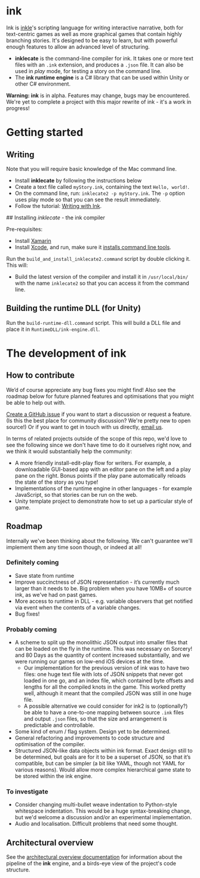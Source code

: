 # ink

Ink is [inkle](http://www.inklestudios.com/)'s scripting language for writing interactive narrative, both for text-centric games as well as more graphical games that contain highly branching stories. It's designed to be easy to learn, but with powerful enough features to allow an advanced level of structuring.

 * **inklecate** is the command-line compiler for ink. It takes one or more text files with an `.ink` extension, and produces a `.json` file. It can also be used in *play* mode, for testing a story on the command line.
 * The **ink runtime engine** is a C# library that can be used within Unity or other C# environment.

**Warning:** **ink** is in alpha. Features may change, bugs may be encountered. We're yet to complete a project with this major rewrite of ink - it's a work in progress!


# Getting started

## Writing

Note that you will require basic knowledge of the Mac command line.

 * Install **inklecate** by following the instructions below
 * Create a text file called `myStory.ink`, containing the text `Hello, world!`.
 * On the command line, run: `inklecate2 -p myStory.ink`. The `-p` option uses play mode so that you can see the result immediately.
 * Follow the tutorial: [Writing with Ink](https://github.com/inkle/ink/blob/master/Documentation/ArchitectureAndDevOverview.md).

## Installing *inklecate* - the ink compiler

Pre-requisites:

 * Install [Xamarin](https://xamarin.com/download)
 * Install [Xcode](https://itunes.apple.com/app/xcode/id497799835), and run, make sure it [installs command line tools](http://stackoverflow.com/questions/9329243/xcode-4-4-and-later-install-command-line-tools).

Run the `build_and_install_inklecate2.command` script by double clicking it. This will:

 - Build the latest version of the compiler and install it in `/usr/local/bin/` with the name `inklecate2` so that you can access it from the command line.

 
## Building the runtime DLL (for Unity)

Run the `build-runtime-dll.command` script. This will build a DLL file and place it in `RuntimeDLL/ink-engine.dll`.

# The development of ink

## How to contribute

We’d of course appreciate any bug fixes you might find! Also see the roadmap below for future planned features and optimisations that you might be able to help out with.

[Create a GitHub issue](https://github.com/inkle/ink/issues/new) if you want to start a discussion or request a feature. (Is this the best place for community discussion? We're pretty new to open source!) Or if you want to get in touch with us directly, [email us](mailto:info@inklestudios.com).

In terms of related projects outside of the scope of this repo, we'd love to see the following since we don't have time to do it ourselves right now, and we think it would substantially help the community:

 * A more friendly install-edit-play flow for writers. For example, a downloadable GUI-based app with an editor pane on the left and a play pane on the right. Bonus points if the play pane automatically reloads the state of the story as you type!
 * Implementations of the runtime engine in other languages - for example JavaScript, so that stories can be run on the web.
 * Unity template project to demonstrate how to set up a particular style of game.

## Roadmap

Internally we've been thinking about the following. We can't guarantee we'll implement them any time soon though, or indeed at all!

### Definitely coming

 - Save state from runtime
 - Improve succinctness of JSON representation - it’s currently much larger than it needs to be. Big problem when you have 10MB+ of source ink, as we've had on past games.
 - More access to runtime in DLL - e.g. variable observers that get notified via event when the contents of a variable changes.
 - Bug fixes!
 
### Probably coming

 - A scheme to split up the monolithic JSON output into smaller files that can be loaded on the fly in the runtime. This was necessary on Sorcery! and 80 Days as the quantity of content increased substantially, and we were running our games on low-end iOS devices at the time.
     -  Our implementation for the previous version of ink was to have two files: one huge text file with lots of JSON snippets that never got loaded in one go, and an index file, which contained byte offsets and lengths for all the compiled knots in the game. This worked pretty well, although it meant that the compiled JSON was still in one huge file.
     -  A possible alternative we could consider for ink2 is to (optionally?) be able to have a one-to-one mapping between source `.ink` files and output `.json` files, so that the size and arrangement is predictable and controllable.
 - Some kind of enum / flag system. Design yet to be determined.
 - General refactoring and improvements to code structure and optimisation of the compiler.
 - Structured JSON-like data objects within ink format. Exact design still to be determined, but goals are for it to be a superset of JSON, so that it’s compatible, but can be simpler (a bit like YAML, though not YAML for various reasons). Would allow more complex hierarchical game state to be stored within the ink engine.

### To investigate

 - Consider changing multi-bullet weave indentation to Python-style whitespace indentation. This would be a huge syntax-breaking change, but we'd welcome a discussion and/or an experimental implementation.
 - Audio and localisation. Difficult problems that need some thought.

## Architectural overview

See the [architectural overview documentation](https://github.com/inkle/ink/blob/master/Documentation/ArchitectureAndDevOverview.md) for information about the pipeline of the **ink** engine, and a birds-eye view of the project's code structure.